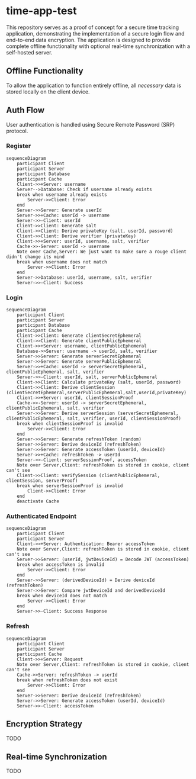 # time-app-test
This repository serves as a proof of concept for a secure time tracking application, 
demonstrating the implementation of a secure login flow and end-to-end data encryption.
The application is designed to provide complete offline functionality with optional real-time synchronization with a self-hosted server.

## Offline Functionality

To allow the application to function entirely offline, all *necessary* data is stored locally on the client device.

## Auth Flow

User authentication is handled using Secure Remote Password (SRP) protocol.

### Register
```mermaid
sequenceDiagram
    participant Client
    participant Server
    participant Database
    participant Cache
    Client->>+Server: username
    Server-->Database: Check if username already exists
    break when username already exists
        Server->>Client: Error
    end
    Server->>Server: Generate userId
    Server->>+Cache: userId -> username
    Server->>-Client: userId
    Client->>Client: Generate salt
    Client->>Client: Derive privateKey (salt, userId, password)
    Client->>Client: Derive verifier (privateKey)
    Client->>+Server: userId, username, salt, verifier
    Cache->>-Server: userId -> username
    Note over Cache,Server: We just want to make sure a rouge client didn't change its mind
    break when username does not match
        Server->>Client: Error
    end
    Server->>Database: userId, username, salt, verifier
    Server->>-Client: Success
```

### Login
```mermaid
sequenceDiagram
    participant Client
    participant Server
    participant Database
    participant Cache
    Client->>Client: Generate clientSecretEphemeral
    Client->>Client: Generate clientPublicEphemeral
    Client->>+Server: username, clientPublicEphemeral
    Database->>Server: username -> userId, salt, verifier
    Server->>Server: Generate serverSecretEphemeral
    Server->>Server: Generate serverPublicEphemeral
    Server->>+Cache: userId -> serverSecretEphemeral, clientPublicEphemeral, salt, verifier
    Server->>-Client: userId, salt, serverPublicEphemeral
    Client->>Client: Calculate privateKey (salt, userId, password)
    Client->>Client: Derive clientSession (clientSecretEphemeral,serverPublicEphemeral,salt,userId,privateKey)
    Client->>+Server: userId, clientSessionProof
    Cache->>-Server: userId -> serverSecretEphemeral, clientPublicEphemeral, salt, verifier
    Server->>Server: Derive serverSession (serverSecretEphemeral, clientPublicEphemeral, salt, verifier, userId, clientSessionProof)
    break when clientSessionProof is invalid
        Server->>Client: Error
    end
    Server->>Server: Generate refreshToken (random)
    Server->>Server: Derive deviceId (refreshToken)
    Server->>Server: Generate accessToken (userId, deviceId)
    Server->>+Cache: refreshToken -> userId
    Server->>-Client: serverSessionProof, accessToken
    Note over Server,Client: refreshToken is stored in cookie, client can't see
    Client->>Client: verifySession (clientPublicEphemeral, clientSession, serverProof)
    break when serverSessionProof is invalid
        Client->>Client: Error
    end
    deactivate Cache
```

### Authenticated Endpoint
```mermaid
sequenceDiagram
    participant Client
    participant Server
    Client->>+Server: Authentication: Bearer accessToken
    Note over Server,Client: refreshToken is stored in cookie, client can't see
    Server->>Server: (userId, jwtDeviceId) = Decode JWT (accessToken)
    break when accessToken is invalid
        Server->>Client: Error
    end
    Server->>Server: (derivedDeviceId) = Derive deviceId (refreshToken)
    Server->>Server: Compare jwtDeviceId and derivedDeviceId
    break when deviceId does not match
        Server->>Client: Error
    end
    Server->>-Client: Success Response
```

### Refresh
```mermaid
sequenceDiagram
    participant Client
    participant Server
    participant Cache
    Client->>+Server: Request
    Note over Server,Client: refreshToken is stored in cookie, client can't see
    Cache->>Server: refreshToken -> userId
    break when refreshToken does not exist
        Server->>Client: Error
    end
    Server->>Server: Derive deviceId (refreshToken)
    Server->>Server: Generate accessToken (userId, deviceId)
    Server->>-Client: accessToken
```

## Encryption Strategy

TODO

## Real-time Synchronization

TODO